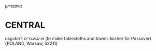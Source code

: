 אויסבריִען

CENTRAL
========

osgəbriˑt אויסגעבריט (to make tablecloths and towels kosher for Passover) {POLAND, Warsaw, 52211}